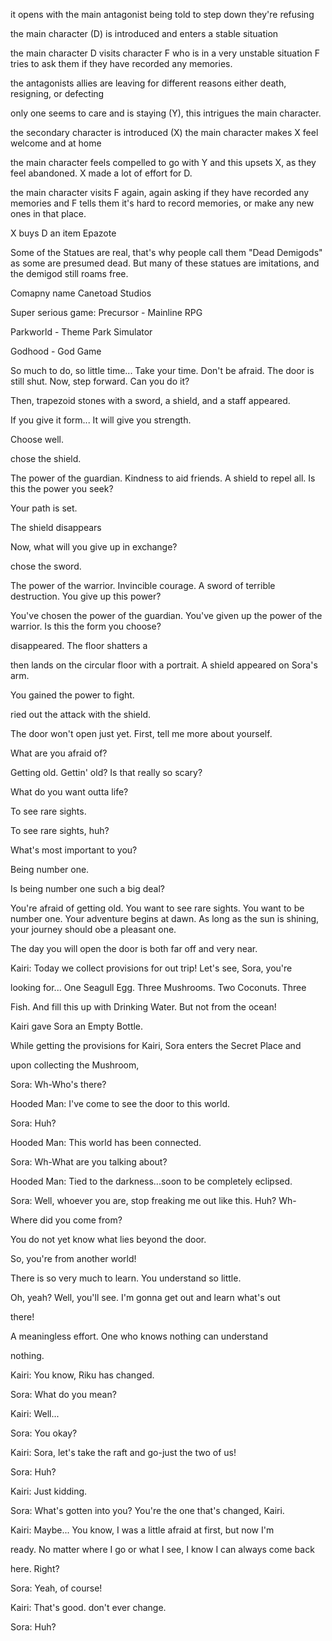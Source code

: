 
it opens with the main antagonist being told to step down
they're refusing

the main character (D) is introduced and enters a stable situation

the main character D visits character F who is in a very unstable situation
F tries to ask them if they have recorded any memories.

the antagonists allies are leaving for different reasons
either death, resigning, or defecting

only one seems to care and is staying (Y), this intrigues the main character.

the secondary character is introduced (X)
the main character makes X feel welcome and at home

the main character feels compelled to go with Y
and this upsets X, as they feel abandoned.
X made a lot of effort for D.

the main character visits F again, again asking if they have recorded any memories
and F tells them it's hard to record memories, or make any new ones in that place.

X buys D an item
Epazote

Some of the Statues are real, that's why people call them "Dead Demigods" as some are presumed dead.
But many of these statues are imitations, and the demigod still roams free. 


Comapny name
Canetoad Studios

Super serious game:
Precursor - Mainline RPG

Parkworld - Theme Park Simulator

Godhood - God Game



So much to do, so little time... Take your time. Don't be afraid. The door is still shut. Now, step forward. Can you do it?

Then, trapezoid stones with a sword, a shield, and a staff appeared. 

If you give it form... It will give you strength. 

Choose well.

  

chose the shield.

  

The power of the guardian. Kindness to aid friends. A shield to repel all. Is this the power you seek? 

Your path is set.

The shield disappears

  

Now, what will you give up in exchange?

  
chose the sword.

  

The power of the warrior. Invincible courage. A sword of terrible destruction. You give up this power? 

  

You've chosen the power of the guardian. You've given up the power of the warrior. Is this the form you choose? 

disappeared. The floor shatters a 

then lands on the circular floor with a portrait. A shield appeared on Sora's arm. 

  

You gained the power to fight.

  

ried out the attack with the shield.

The door won't open just yet. First, tell me more about yourself. 

What are you afraid of?

Getting old. Gettin' old? Is that really so scary?

What do you want outta life?

To see rare sights.

To see rare sights, huh?

  
What's most important to you?

Being number one.

Is being number one such a big deal?

  

You're afraid of getting old. You want to see rare sights. You want to be number one. Your adventure begins at dawn. As long as the sun is shining, your journey should obe a pleasant one. 

  

  

The day you will open the door is both far off and very near. 

Kairi: Today we collect provisions for out trip! Let's see, Sora, you're 

looking for... One Seagull Egg. Three Mushrooms. Two Coconuts. Three 

Fish. And fill this up with Drinking Water. But not from the ocean!

  

Kairi gave Sora an Empty Bottle.

  

  

While getting the provisions for Kairi, Sora enters the Secret Place and 

upon collecting the Mushroom,  

  

Sora: Wh-Who's there?

  

Hooded Man: I've come to see the door to this world.

  

Sora: Huh?

  

Hooded Man: This world has been connected.

  

Sora: Wh-What are you talking about?

  

Hooded Man: Tied to the darkness...soon to be completely eclipsed.

  

Sora: Well, whoever you are, stop freaking me out like this. Huh? Wh-

Where did you come from?

  

You do not yet know what lies beyond the door.

  

So, you're from another world!

  

There is so very much to learn. You understand so little.

  

Oh, yeah? Well, you'll see. I'm gonna get out and learn what's out 

there!

  

A meaningless effort. One who knows nothing can understand 

nothing.

  

Kairi: You know, Riku has changed.

  

Sora: What do you mean?

  

Kairi: Well...

  

Sora: You okay?

  

Kairi: Sora, let's take the raft and go-just the two of us!

  

Sora: Huh?

  

Kairi: Just kidding.

  

Sora: What's gotten into you? You're the one that's changed, Kairi.

  

Kairi: Maybe... You know, I was a little afraid at first, but now I'm 

ready. No matter where I go or what I see, I know I can always come back 

here. Right?

  

Sora: Yeah, of course!

  

Kairi: That's good. don't ever change.

  

Sora: Huh?